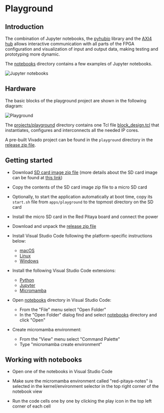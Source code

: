 # Playground

## Introduction

The combination of Jupyter notebooks, the [pyhubio](https://github.com/pavel-demin/pyhubio) library and the [AXI4 hub](/axi-hub/) allows interactive communication with all parts of the FPGA configuration and visualization of input and output data, making testing and prototyping more dynamic.

The [notebooks]($source$/notebooks) directory contains a few examples of Jupyter notebooks.

![Jupyter notebooks](/img/jupyter-notebooks.png)

## Hardware

The basic blocks of the playground project are shown in the following diagram:

![Playground](/img/playground.png)

The [projects/playground]($source$/projects/playground) directory contains one Tcl file [block_design.tcl]($source$/projects/playground/block_design.tcl) that instantiates, configures and interconnects all the needed IP cores.

A pre-built Vivado project can be found in the `playground` directory in the [release zip file]($release_file$).

## Getting started

- Download [SD card image zip file]($release_image$) (more details about the SD card image can be found at [this link](/alpine/))

- Copy the contents of the SD card image zip file to a micro SD card

- Optionally, to start the application automatically at boot time, copy its `start.sh` file from `apps/playground` to the topmost directory on the SD card

- Install the micro SD card in the Red Pitaya board and connect the power

- Download and unpack the [release zip file]($release_file$)

- Install Visual Studio Code following the platform-specific instructions below:

  - [macOS](https://code.visualstudio.com/docs/setup/mac)
  - [Linux](https://code.visualstudio.com/docs/setup/linux)
  - [Windows](https://code.visualstudio.com/docs/setup/windows)

- Install the following Visual Studio Code extensions:

  - [Python](https://marketplace.visualstudio.com/items?itemName=ms-python.python)
  - [Jupyter](https://marketplace.visualstudio.com/items?itemName=ms-toolsai.jupyter)
  - [Micromamba](https://marketplace.visualstudio.com/items?itemName=corker.vscode-micromamba)

- Open [notebooks]($source$/notebooks) directory in Visual Studio Code:

  - From the "File" menu select "Open Folder"
  - In the "Open Folder" dialog find and select [notebooks]($source$/notebooks) directory and click "Open"

- Create micromamba environment:

  - From the "View" menu select "Command Palette"
  - Type "micromamba create environment"

## Working with notebooks

- Open one of the notebooks in Visual Studio Code

- Make sure the micromamba environment called "red-pitaya-notes" is selected in the kernel/environment selector in the top right corner of the notebook view

- Run the code cells one by one by clicking the play icon in the top left corner of each cell
